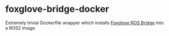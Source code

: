 # foxglove-bridge-docker

Extremely trivial Dockerfile wrapper which installs [Foxglove ROS Bridge](https://docs.foxglove.dev/docs/connecting-to-data/ros-foxglove-bridge/) into a ROS2 image.
